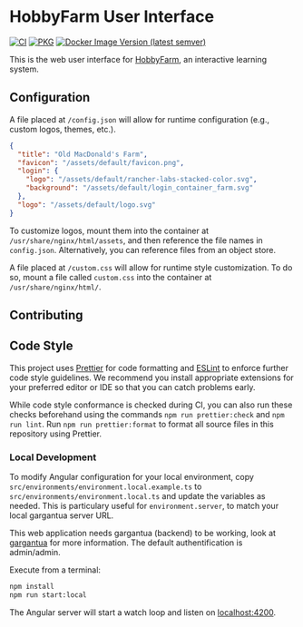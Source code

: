 # HobbyFarm User Interface

[![CI](https://github.com/hobbyfarm/ui/actions/workflows/ci.yaml/badge.svg?branch=master)](https://github.com/hobbyfarm/ui/actions/workflows/ci.yaml)
[![PKG](https://github.com/hobbyfarm/ui/actions/workflows/pkg.yaml/badge.svg?branch=master)](https://github.com/hobbyfarm/ui/actions/workflows/pkg.yaml)
[![Docker Image Version (latest semver)](https://img.shields.io/docker/v/hobbyfarm/ui?label=Latest&sort=semver)](https://hub.docker.com/r/hobbyfarm/ui)

This is the web user interface for [HobbyFarm](https://github.com/hobbyfarm), an interactive learning system.

## Configuration

A file placed at `/config.json` will allow for runtime configuration (e.g., custom logos, themes, etc.).

```json
{
  "title": "Old MacDonald's Farm",
  "favicon": "/assets/default/favicon.png",
  "login": {
    "logo": "/assets/default/rancher-labs-stacked-color.svg",
    "background": "/assets/default/login_container_farm.svg"
  },
  "logo": "/assets/default/logo.svg"
}
```

To customize logos, mount them into the container at `/usr/share/nginx/html/assets`, and then reference the file names in `config.json`. Alternatively, you can reference files from an object store.

A file placed at `/custom.css` will allow for runtime style customization. To do so, mount a file called `custom.css` into the container at `/usr/share/nginx/html/`.

## Contributing

## Code Style

This project uses [Prettier](https://prettier.io/) for code formatting and [ESLint](https://eslint.org/) to enforce further code style guidelines. We recommend you install appropriate extensions for your preferred editor or IDE so that you can catch problems early.

While code style conformance is checked during CI, you can also run these checks beforehand using the commands `npm run prettier:check` and `npm run lint`. Run `npm run prettier:format` to format all source files in this repository using Prettier.

### Local Development

To modify Angular configuration for your local environment, copy `src/environments/environment.local.example.ts` to `src/environments/environment.local.ts` and update the variables as needed. This is particulary useful for `environment.server`, to match your local gargantua server URL.

This web application needs gargantua (backend) to be working, look at [gargantua](https://github.com/hobbyfarm/gargantua/blob/master/CONTRIBUTING.md) for more information. The default authentification is admin/admin.

Execute from a terminal:

```bash
npm install
npm run start:local
```

The Angular server will start a watch loop and listen on [localhost:4200](http://localhost:4200).
